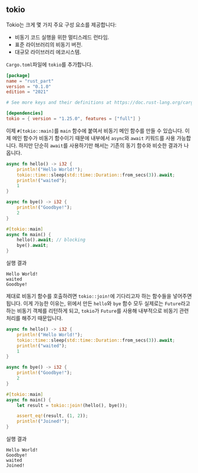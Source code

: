 ## tokio

Tokio는 크게 몇 가지 주요 구성 요소를 제공합니다:

- 비동기 코드 실행을 위한 멀티스레드 런타임.
- 표준 라이브러리의 비동기 버전.
- 대규모 라이브러리 에코시스템.



`Cargo.toml`파일에 `tokio`를 추가합니다.

```toml
[package]
name = "rust_part"
version = "0.1.0"
edition = "2021"

# See more keys and their definitions at https://doc.rust-lang.org/cargo/reference/manifest.html

[dependencies]
tokio = { version = "1.25.0", features = ["full"] }

```



이제 `#[tokio::main]`를 `main` 함수에 붙여서 비동기 메인 함수를 만들 수 있습니다. 이제 메인 함수가 비동기 함수이기 때문에 내부에서 `async`와 `await` 키워드를 사용 가능합니다. 하지만 단순히 `await`를 사용하기만 해서는 기존의 동기 함수와 비슷한 결과가 나옵니다.

```rust
async fn hello() -> i32 {
    println!("Hello World!");
    tokio::time::sleep(std::time::Duration::from_secs(3)).await;
    println!("waited");
    1
}

async fn bye() -> i32 {
    println!("Goodbye!");
    2
}

#[tokio::main]
async fn main() {
    hello().await; // blocking
    bye().await;
}

```

실행 결과

```
Hello World!
waited
Goodbye!
```



제대로 비동기 함수를 호출하려면 `tokio::join!`에 기다리고자 하는 함수들을 넣어주면 됩니다. 이게 가능한 이유는, 위에서 만든 `hello`와 `bye` 함수 모두 실제로는 `Future`라고 하는 비동기 객체를 리턴하게 되고, `tokio`가 `Future`를 사용해 내부적으로 비동기 관련 처리를 해주기 때문입니다.

```rust
async fn hello() -> i32 {
    println!("Hello World!");
    tokio::time::sleep(std::time::Duration::from_secs(3)).await;
    println!("waited");
    1
}

async fn bye() -> i32 {
    println!("Goodbye!");
    2
}

#[tokio::main]
async fn main() {
    let result = tokio::join!(hello(), bye());

    assert_eq!(result, (1, 2));
    println!("Joined!");
}

```

실행 결과

```
Hello World!
Goodbye!
waited
Joined!
```

